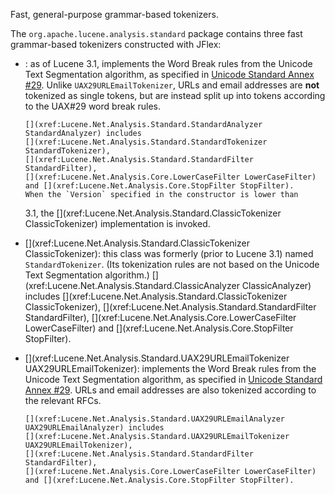 ﻿
<!--
 Licensed to the Apache Software Foundation (ASF) under one or more
 contributor license agreements.  See the NOTICE file distributed with
 this work for additional information regarding copyright ownership.
 The ASF licenses this file to You under the Apache License, Version 2.0
 (the "License"); you may not use this file except in compliance with
 the License.  You may obtain a copy of the License at

     http://www.apache.org/licenses/LICENSE-2.0

 Unless required by applicable law or agreed to in writing, software
 distributed under the License is distributed on an "AS IS" BASIS,
 WITHOUT WARRANTIES OR CONDITIONS OF ANY KIND, either express or implied.
 See the License for the specific language governing permissions and
 limitations under the License.
-->

 Fast, general-purpose grammar-based tokenizers. 

The `org.apache.lucene.analysis.standard` package contains three fast grammar-based tokenizers constructed with JFlex:

*   [](xref:Lucene.Net.Analysis.Standard.StandardTokenizer):
        as of Lucene 3.1, implements the Word Break rules from the Unicode Text 
        Segmentation algorithm, as specified in 
        [Unicode Standard Annex #29](http://unicode.org/reports/tr29/).
        Unlike `UAX29URLEmailTokenizer`, URLs and email addresses are
    **not** tokenized as single tokens, but are instead split up into 
        tokens according to the UAX#29 word break rules.

        [](xref:Lucene.Net.Analysis.Standard.StandardAnalyzer StandardAnalyzer) includes
        [](xref:Lucene.Net.Analysis.Standard.StandardTokenizer StandardTokenizer),
        [](xref:Lucene.Net.Analysis.Standard.StandardFilter StandardFilter), 
        [](xref:Lucene.Net.Analysis.Core.LowerCaseFilter LowerCaseFilter)
        and [](xref:Lucene.Net.Analysis.Core.StopFilter StopFilter).
        When the `Version` specified in the constructor is lower than 
    3.1, the [](xref:Lucene.Net.Analysis.Standard.ClassicTokenizer ClassicTokenizer)
        implementation is invoked.
*   [](xref:Lucene.Net.Analysis.Standard.ClassicTokenizer ClassicTokenizer):
        this class was formerly (prior to Lucene 3.1) named 
        `StandardTokenizer`.  (Its tokenization rules are not
        based on the Unicode Text Segmentation algorithm.)
        [](xref:Lucene.Net.Analysis.Standard.ClassicAnalyzer ClassicAnalyzer) includes
        [](xref:Lucene.Net.Analysis.Standard.ClassicTokenizer ClassicTokenizer),
        [](xref:Lucene.Net.Analysis.Standard.StandardFilter StandardFilter), 
        [](xref:Lucene.Net.Analysis.Core.LowerCaseFilter LowerCaseFilter)
        and [](xref:Lucene.Net.Analysis.Core.StopFilter StopFilter).

*   [](xref:Lucene.Net.Analysis.Standard.UAX29URLEmailTokenizer UAX29URLEmailTokenizer):
        implements the Word Break rules from the Unicode Text Segmentation
        algorithm, as specified in 
        [Unicode Standard Annex #29](http://unicode.org/reports/tr29/).
        URLs and email addresses are also tokenized according to the relevant RFCs.

        [](xref:Lucene.Net.Analysis.Standard.UAX29URLEmailAnalyzer UAX29URLEmailAnalyzer) includes
        [](xref:Lucene.Net.Analysis.Standard.UAX29URLEmailTokenizer UAX29URLEmailTokenizer),
        [](xref:Lucene.Net.Analysis.Standard.StandardFilter StandardFilter),
        [](xref:Lucene.Net.Analysis.Core.LowerCaseFilter LowerCaseFilter)
        and [](xref:Lucene.Net.Analysis.Core.StopFilter StopFilter).